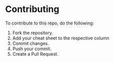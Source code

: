 # Contributing

To contribute to this repo, do the following:

1. Fork the repository.
2. Add your cheat sheet to the respective column
3. Commit changes.
4. Push your commit.
5. Create a Pull Request.